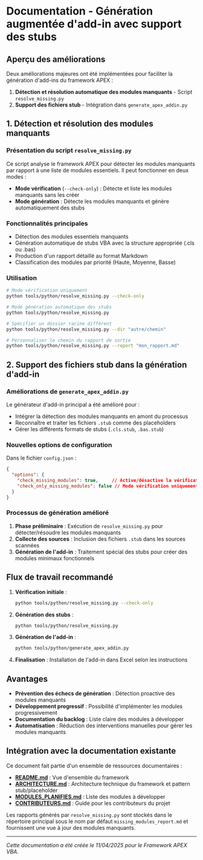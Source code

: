 # Documentation - Génération augmentée d'add-in avec support des stubs

## Aperçu des améliorations

Deux améliorations majeures ont été implémentées pour faciliter la génération d'add-ins du framework APEX :

1. **Détection et résolution automatique des modules manquants** - Script `resolve_missing.py`
2. **Support des fichiers stub** - Intégration dans `generate_apex_addin.py`

## 1. Détection et résolution des modules manquants

### Présentation du script `resolve_missing.py`

Ce script analyse le framework APEX pour détecter les modules manquants par rapport à une liste de modules essentiels. Il peut fonctionner en deux modes :

- **Mode vérification** (`--check-only`) : Détecte et liste les modules manquants sans les créer
- **Mode génération** : Détecte les modules manquants et génère automatiquement des stubs

### Fonctionnalités principales

- Détection des modules essentiels manquants 
- Génération automatique de stubs VBA avec la structure appropriée (.cls ou .bas)
- Production d'un rapport détaillé au format Markdown
- Classification des modules par priorité (Haute, Moyenne, Basse)

### Utilisation

```bash
# Mode vérification uniquement
python tools/python/resolve_missing.py --check-only

# Mode génération automatique des stubs
python tools/python/resolve_missing.py

# Spécifier un dossier racine différent
python tools/python/resolve_missing.py --dir "autre/chemin"

# Personnaliser le chemin du rapport de sortie
python tools/python/resolve_missing.py --report "mon_rapport.md"
```

## 2. Support des fichiers stub dans la génération d'add-in

### Améliorations de `generate_apex_addin.py`

Le générateur d'add-in principal a été amélioré pour :

- Intégrer la détection des modules manquants en amont du processus
- Reconnaître et traiter les fichiers `.stub` comme des placeholders
- Gérer les différents formats de stubs (`.cls.stub`, `.bas.stub`)

### Nouvelles options de configuration

Dans le fichier `config.json` :

```json
{
  "options": {
    "check_missing_modules": true,     // Active/désactive la vérification des modules manquants
    "check_only_missing_modules": false // Mode vérification uniquement (true) ou génération (false)
  }
}
```

### Processus de génération amélioré

1. **Phase préliminaire** : Exécution de `resolve_missing.py` pour détecter/résoudre les modules manquants
2. **Collecte des sources** : Inclusion des fichiers `.stub` dans les sources scannées
3. **Génération de l'add-in** : Traitement spécial des stubs pour créer des modules minimaux fonctionnels

## Flux de travail recommandé

1. **Vérification initiale** :
   ```bash
   python tools/python/resolve_missing.py --check-only
   ```

2. **Génération des stubs** :
   ```bash
   python tools/python/resolve_missing.py
   ```

3. **Génération de l'add-in** :
   ```bash
   python tools/python/generate_apex_addin.py
   ```

4. **Finalisation** : Installation de l'add-in dans Excel selon les instructions

## Avantages

- **Prévention des échecs de génération** : Détection proactive des modules manquants
- **Développement progressif** : Possibilité d'implémenter les modules progressivement
- **Documentation du backlog** : Liste claire des modules à développer
- **Automatisation** : Réduction des interventions manuelles pour gérer les modules manquants

## Intégration avec la documentation existante

Ce document fait partie d'un ensemble de ressources documentaires :

- **[README.md](../README.md)** : Vue d'ensemble du framework
- **[ARCHITECTURE.md](ARCHITECTURE.md)** : Architecture technique du framework et pattern stub/placeholder
- **[MODULES_PLANIFIES.md](MODULES_PLANIFIES.md)** : Liste des modules à développer
- **[CONTRIBUTEURS.md](CONTRIBUTEURS.md)** : Guide pour les contributeurs du projet

Les rapports générés par `resolve_missing.py` sont stockés dans le répertoire principal sous le nom par défaut `missing_modules_report.md` et fournissent une vue à jour des modules manquants.

---

*Cette documentation a été créée le 11/04/2025 pour le Framework APEX VBA.* 